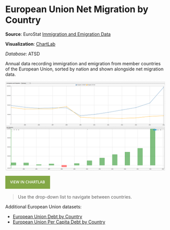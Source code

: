 # European Union Net Migration by Country

**Source**: EuroStat [Immigration and Emigration Data](https://ec.europa.eu)

**Visualization**: [ChartLab](https://apps.axibase.com/chartlab)

_Database_: ATSD

Annual data recording immigration and emigration from member countries of the European Union, sorted by nation and shown alongside
net migration data.

![](./images/mig-01.png)

[![View in ChartLab](./images/button.png)](https://apps.axibase.com/chartlab/574349d5/3/#fullscreen)

> Use the drop-down list to navigate between countries.

Additional European Union datasets:

* [European Union Debt by Country](../eu-debt/README.md)
* [European Union Per Capita Debt by Country](../eu-debt-per-capita/README.md)
